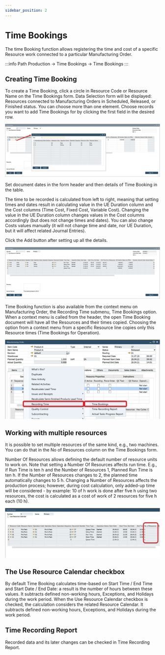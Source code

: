 ```yaml
---
sidebar_position: 2
---
```


# Time Bookings

The time Booking function allows registering the time and cost of a specific Resource work connected to a particular Manufacturing Order.

:::info Path
    Production → Time Bookings → Time Bookings
:::

## Creating Time Booking

To create a Time Booking, click a circle in Resource Code or Resource Name on the Time Bookings form. Data Selection form will be displayed: Resources connected to Manufacturing Orders in Scheduled, Released, or Finished status. You can choose more than one element. Choose records you want to add Time Bookings for by clicking the first field in the desired row.

![Creating Time Bookings](./media/time-bookings/time-booking-list-of-resources.webp)

Set document dates in the form header and then details of Time Booking in the table.

The time to be recorded is calculated from left to right, meaning that setting times and dates result in calculating value in the UE Duration column and the Cost columns (Time Cost, Fixed Cost, Variable Cost). Changing the value in the UE Duration column changes values in the Cost columns accordingly (but does not change times and dates). You can also change Costs values manually (it will not change time and date, nor UE Duration, but it will affect related Journal Entries).

Click the Add button after setting up all the details.

![Time Bookings](./media/time-bookings/time-booking-added.webp)

Time Booking function is also available from the context menu on Manufacturing Order, the Recording Time submenu, Time Bookings option. When a context menu is called from the header, the open Time Booking document will have all the Resources and their times copied. Choosing the option from a context menu from a specific Resource line copies only this Resource times (Time Bookings for Operation).

![Manufacturing Order Recording Time](./media/time-bookings/manufacturing-order-recording-time-timebookings.webp)

## Working with multiple resources

It is possible to set multiple resources of the same kind, e.g., two machines. You can do that in the No of Resources column on the Time Bookings form.

Number Of Resources allows defining the default number of resource units to work on. Note that setting a Number Of Resources affects run time. E.g., if Run Time is ten h and the Number of Resources 1, Planned Run Time is ten h. If the Number of Resources changes to 2, the planned time automatically changes to 5 h. Changing a Number of Resources affects the production process; however, during cost calculation, only added-up time will be considered - by example: 10 of h work is done after five h using two resources, the cost is calculated as a cost of work of 2 resources for five h each (10 h).

![Time Bookings](./media/time-bookings/time-bookings-no-of-resources.webp)

## The Use Resource Calendar checkbox

By default Time Booking calculates time-based on Start Time / End Time and Start Date / End Date: a result is the number of hours between these values. It subtracts defined non-working hours, Exceptions, and Holidays during the work period. When the Use Resource Calendar checkbox is checked, the calculation considers the related <!-- TODO: Add Link --> Resource Calendar. It subtracts defined non-working hours, Exceptions, and Holidays during the work period.

## Time Recording Report

Recorded data and its later changes can be checked in <!-- TODO: Add Link --> Time Recording Report.
